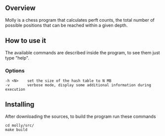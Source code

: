 ## Overview
Molly is a chess program that calculates perft counts, the total number of possible positions that can be reached within a given depth.
## How to use it
The available commands are described inside the program, to see them just type "help".
### Options
    -h <N>    set the size of the hash table to N MB
    -v        verbose mode, display some additional information during execution
## Installing
After downloading the sources, to build the program run these commands

    cd molly/src/
    make build
